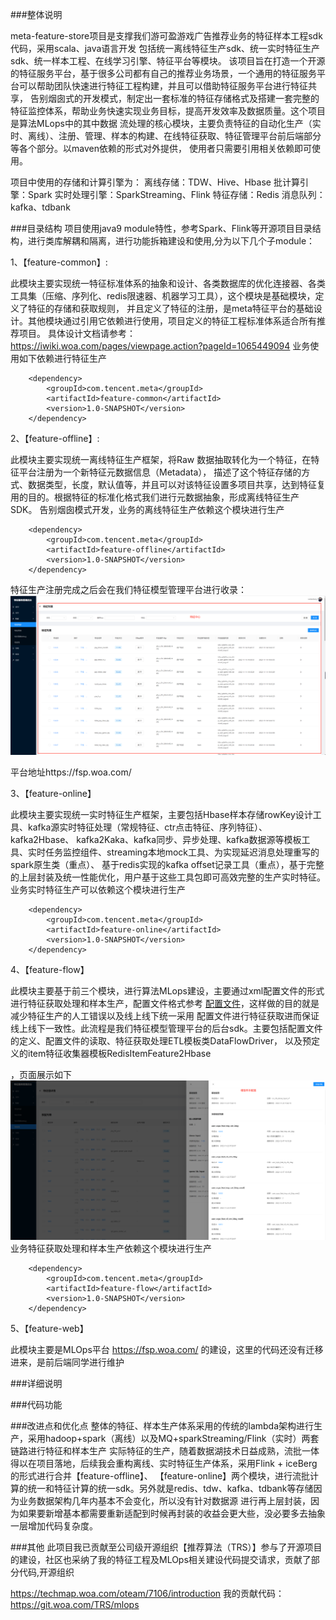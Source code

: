 
###整体说明

meta-feature-store项目是支撑我们游可盈游戏广告推荐业务的特征样本工程sdk代码，采用scala、java语言开发
包括统一离线特征生产sdk、统一实时特征生产sdk、统一样本工程、在线学习引擎、特征平台等模块。
该项目旨在打造一个开源的特征服务平台，基于很多公司都有自己的推荐业务场景，一个通用的特征服务平台可以帮助团队快速进行特征工程构建，并且可以借助特征服务平台进行特征共享，
告别烟囱式的开发模式，制定出一套标准的特征存储格式及搭建一套完整的特征监控体系，帮助业务快速实现业务目标，提高开发效率及数据质量。这个项目是算法MLops中的其中数据
流处理的核心模块，主要负责特征的自动化生产（实时、离线）、注册、管理、样本的构建、在线特征获取、特征管理平台前后端部分等各个部分。以maven依赖的形式对外提供，
使用者只需要引用相关依赖即可使用。


项目中使用的存储和计算引擎为：
离线存储：TDW、Hive、Hbase
批计算引擎：Spark
实时处理引擎：SparkStreaming、Flink
特征存储：Redis
消息队列：kafka、tdbank

###目录结构
项目使用java9 module特性，参考Spark、Flink等开源项目目录结构，进行类库解耦和隔离，进行功能拆箱建设和使用,分为以下几个子module：

1、【feature-common】:

此模块主要实现统一特征标准体系的抽象和设计、各类数据库的优化连接器、各类工具集（压缩、序列化、redis限速器、机器学习工具），这个模块是基础模块，定义了特征的存储和获取规则，
并且定义了特征的注册，是meta特征平台的基础设计。其他模块通过引用它依赖进行使用，项目定义的特征工程标准体系适合所有推荐项目。
具体设计文档请参考：https://iwiki.woa.com/pages/viewpage.action?pageId=1065449094
业务使用如下依赖进行特征生产


        <dependency>
            <groupId>com.tencent.meta</groupId>
            <artifactId>feature-common</artifactId>
            <version>1.0-SNAPSHOT</version>
        </dependency>
2、【feature-offline】:

此模块主要实现统一离线特征生产框架，将Raw 数据抽取转化为一个特征，在特征平台注册为一个新特征元数据信息（Metadata），
描述了这个特征存储的方式、数据类型，长度，默认值等，并且可以对该特征设置多项目共享，达到特征复用的目的。根据特征的标准化格式我们进行元数据抽象，形成离线特征生产SDK。
告别烟囱模式开发，业务的离线特征生产依赖这个模块进行生产

        <dependency>
            <groupId>com.tencent.meta</groupId>
            <artifactId>feature-offline</artifactId>
            <version>1.0-SNAPSHOT</version>
        </dependency>
        
特征生产注册完成之后会在我们特征模型管理平台进行收录：![dev-process | center](../doc/image/特征库.png)

平台地址https://fsp.woa.com/

3、【feature-online】

此模块主要实现统一实时特征生产框架，主要包括Hbase样本存储rowKey设计工具、kafka源实时特征处理（常规特征、ctr点击特征、序列特征）、kafka2Hbase、
kafka2Kaka、kafka同步、异步处理、kafka数据源等模板工具、实时任务监控组件、streaming本地mock工具、为实现延迟消息处理重写的spark原生类（重点）、
基于redis实现的kafka offset记录工具（重点），基于完整的上层封装及统一性能优化，用户基于这些工具包即可高效完整的生产实时特征。业务实时特征生产可以依赖这个模块进行生产
       
        <dependency>
            <groupId>com.tencent.meta</groupId>
            <artifactId>feature-online</artifactId>
            <version>1.0-SNAPSHOT</version>
        </dependency>
        
4、【feature-flow】

此模块主要基于前三个模块，进行算法MLops建设，主要通过xml配置文件的形式进行特征获取处理和样本生产，配置文件格式参考
[配置文件](../feature-flow\src\test\resources\featureflow.xml)，这样做的目的就是减少特征生产的人工错误以及线上线下统一采用
配置文件进行特征获取进而保证线上线下一致性。此流程是我们特征模型管理平台的后台sdk。主要包括配置文件的定义、配置文件的读取、特征获取处理ETL模板类DataFlowDriver，
以及预定义的item特征收集器模板RedisItemFeature2Hbase

，页面展示如下
![dev-process | center](../doc/image/模型样本配置.png)
业务特征获取处理和样本生产依赖这个模块进行生产

        <dependency>
            <groupId>com.tencent.meta</groupId>
            <artifactId>feature-flow</artifactId>
            <version>1.0-SNAPSHOT</version>
        </dependency>

5、【feature-web】

此模块主要是MLOps平台 https://fsp.woa.com/ 的建设，这里的代码还没有迁移进来，是前后端同学进行维护

###详细说明

###代码功能

###改进点和优化点
整体的特征、样本生产体系采用的传统的lambda架构进行生产，采用hadoop+spark（离线）以及MQ+sparkStreaming/Flink（实时）两套链路进行特征和样本生产
实际特征的生产，随着数据湖技术日益成熟，流批一体得以在项目落地，后续我会重构离线、实时特征生产体系，采用Flink + iceBerg的形式进行合并【feature-offline】、
【feature-online】两个模块，进行流批计算的统一和特征计算的统一sdk。另外就是redis、tdw、kafka、tdbank等存储因为业务数据架构几年内基本不会变化，所以没有针对数据源
进行再上层封装，因为如果要新增基本都需要重新适配到时候再封装的收益会更大些，没必要多去抽象一层增加代码复杂度。

###其他
此项目我已贡献至公司级开源组织【推荐算法（TRS）】参与了开源项目的建设，社区也采纳了我的特征工程及MLOps相关建设代码提交请求，贡献了部分代码,开源组织

https://techmap.woa.com/oteam/7106/introduction
我的贡献代码：https://git.woa.com/TRS/mlops